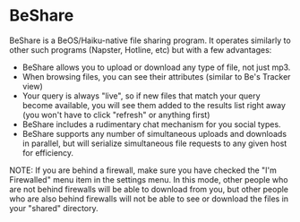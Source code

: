 BeShare
===================
BeShare is a BeOS/Haiku-native file sharing program. It operates similarly to
other such programs (Napster, Hotline, etc) but with a few advantages:

- BeShare allows you to upload or download any type of file, not just mp3.
- When browsing files, you can see their attributes (similar to Be's
Tracker view)
- Your query is always "live", so if new files that match your query become
available, you will see them added to the results list right away (you
won't have to click "refresh" or anything first)
- BeShare includes a rudimentary chat mechanism for you social types.
- BeShare supports any number of simultaneous uploads and downloads in
parallel, but will serialize simultaneous file requests to any given
host for efficiency.

NOTE:  If you are behind a firewall, make sure you have checked the
       "I'm Firewalled" menu item in the settings menu.  In this mode,
       other people who are not behind firewalls will be able to download
       from you, but other people who are also behind firewalls will
       not be able to see or download the files in your "shared" directory.
